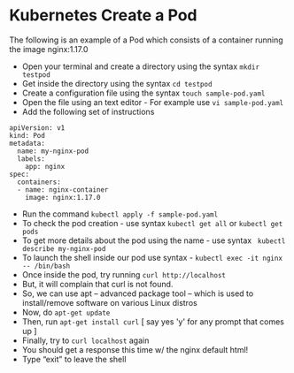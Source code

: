# Kubernetes Create a Pod 

The following is an example of a Pod which consists of a container running the image nginx:1.17.0 

* Open your terminal and create a directory using the syntax `mkdir testpod`
* Get inside the directory using the syntax `cd testpod`
* Create a configuration file using the syntax `touch sample-pod.yaml`
* Open the file using an text editor - For example use `vi sample-pod.yaml`
* Add the following set of instructions 

```
apiVersion: v1
kind: Pod
metadata:
  name: my-nginx-pod
  labels:
    app: nginx
spec:
  containers:
  - name: nginx-container
    image: nginx:1.17.0
```
* Run the command `kubectl apply -f sample-pod.yaml`
* To check the pod creation - use syntax `kubectl get all` or `kubectl get pods` 
* To get more details about the pod using the name - use syntax ` kubectl describe my-nginx-pod`
* To launch the shell inside our pod use syntax - `kubectl exec -it nginx -- /bin/bash`
* Once inside the pod, try running `curl http://localhost`
* But, it will complain that curl is not found.
* So, we can use apt – advanced package tool – which is used to install/remove software on various Linux distros
* Now, do `apt-get update`
* Then, run `apt-get install curl` [ say yes 'y' for any prompt that comes up ]
* Finally, try to `curl localhost` again
* You should get a response this time w/ the nginx default html!
* Type “exit” to leave the shell